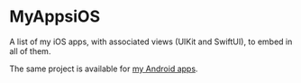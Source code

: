 # MyAppsiOS

A list of my iOS apps, with associated views (UIKit and SwiftUI), to embed in all of them.

The same project is available for [my Android apps](https://github.com/NathanFallet/MyAppsiOS).
